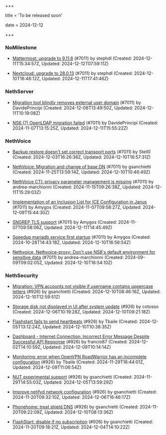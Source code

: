 +++

title = 'To be released soon'

date = 2024-12-12

+++

### NoMilestone

- [Mattermost: upgrade to 9.11.6](https://github.com/NethServer/dev/issues/7212) (#7011) by stephdl (Created: 2024-12-11T15:34:57Z, Updated: 2024-12-12T07:59:11Z)

- [Nextcloud: upgrade to 28.0.13](https://github.com/NethServer/dev/issues/7206) (#7011) by stephdl (Created: 2024-12-10T16:48:12Z, Updated: 2024-12-11T17:41:46Z)

### NethServer

- [Migration tool blindly removes external user domain](https://github.com/NethServer/dev/issues/7199) (#7011) by DavidePrincipi (Created: 2024-12-06T13:49:50Z, Updated: 2024-12-11T10:19:08Z)

- [NS6 (7) OpenLDAP migration failed](https://github.com/NethServer/dev/issues/7101) (#7011) by DavidePrincipi (Created: 2024-11-07T13:15:25Z, Updated: 2024-12-11T15:55:22Z)

### NethVoice

- [Backup restore doesn't set correct transport ports](https://github.com/NethServer/dev/issues/7196) (#7011) by Stell0 (Created: 2024-12-03T16:26:36Z, Updated: 2024-12-10T16:57:31Z)

- [NethVoice: Migration and change of base DN](https://github.com/NethServer/dev/issues/7178) (#7011) by gsanchietti (Created: 2024-11-25T13:59:14Z, Updated: 2024-12-10T10:46:49Z)

- [NethVoice CTI: privacy parameter management is missing](https://github.com/NethServer/dev/issues/7120) (#7011) by andrea-marchionni (Created: 2024-11-15T09:26:38Z, Updated: 2024-12-11T15:29:03Z)

- [Implementation of an Inclusion List for ICE Configuration in Janus](https://github.com/NethServer/dev/issues/7099) (#7011) by Amygos (Created: 2024-11-07T09:58:27Z, Updated: 2024-12-09T15:44:30Z)

- [SNGREP TLS support](https://github.com/NethServer/dev/issues/7098) (#7011) by Amygos (Created: 2024-11-07T09:58:06Z, Updated: 2024-12-11T14:45:49Z)

- [Speedup mariadb service first startup](https://github.com/NethServer/dev/issues/7078) (#7011) by Amygos (Created: 2024-10-28T14:43:18Z, Updated: 2024-12-10T16:56:54Z)

- [Nethvoice, Nethvoice-proxy: Don't use NS8's default environment for sensitive data](https://github.com/NethServer/dev/issues/7011) (#7011) by andrea-marchionni (Created: 2024-09-09T09:02:05Z, Updated: 2024-12-10T16:54:10Z)

### NethSecurity

- [Migration: VPN accounts not visible if username contains uppercase letters](https://github.com/NethServer/nethsecurity/issues/966) (#926) by gsanchietti (Created: 2024-12-10T08:46:16Z, Updated: 2024-12-10T12:59:51Z)

- [Storage disk not displayed in UI after system update](https://github.com/NethServer/nethsecurity/issues/960) (#926) by cotosso (Created: 2024-12-06T10:19:28Z, Updated: 2024-12-10T09:21:18Z)

- [Flashstart fails to send heartbeats](https://github.com/NethServer/nethsecurity/issues/955) (#926) by Tbaile (Created: 2024-12-05T13:12:24Z, Updated: 2024-12-10T10:38:35Z)

- [Dashboard - Internet Connection: Incorrect Error Message Despite Successful API Response](https://github.com/NethServer/nethsecurity/issues/945) (#926) by francio87 (Created: 2024-12-02T14:10:59Z, Updated: 2024-12-09T10:14:14Z)

- [Monitoring: error when OpenVPN RoadWarrior has an incomplete configuration](https://github.com/NethServer/nethsecurity/issues/943) (#926) by Tbaile (Created: 2024-11-29T16:44:01Z, Updated: 2024-12-09T11:06:54Z)

- [NUT experimental support](https://github.com/NethServer/nethsecurity/issues/942) (#926) by gsanchietti (Created: 2024-11-29T14:55:03Z, Updated: 2024-12-05T13:59:29Z)

- [Improve netifyd network configuration](https://github.com/NethServer/nethsecurity/issues/929) (#926) by gsanchietti (Created: 2024-11-20T09:32:10Z, Updated: 2024-12-06T16:46:17Z)

- [Phonehome: treat shield DNS](https://github.com/NethServer/nethsecurity/issues/928) (#926) by gsanchietti (Created: 2024-11-20T09:22:09Z, Updated: 2024-12-10T08:13:36Z)

- [FlashStart: disable if no subscription](https://github.com/NethServer/nethsecurity/issues/926) (#926) by gsanchietti (Created: 2024-11-20T09:18:21Z, Updated: 2024-12-04T14:10:22Z)

